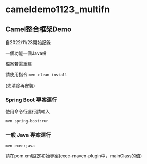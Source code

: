 # cameldemo1123_multifn
## Camel整合框架Demo

自2022/11/23開始記錄

一個功能一個Java檔

檔案若需重建

請使用指令 `mvn clean install`

(先清除再安裝)

### Spring Boot 專案運行

使用命令行運行請輸入

`mvn spring-boot:run`

### 一般 Java 專案運行

`mvn exec:java`

請在pom.xml設定初始專案(exec-maven-plugin中，mainClass的值)